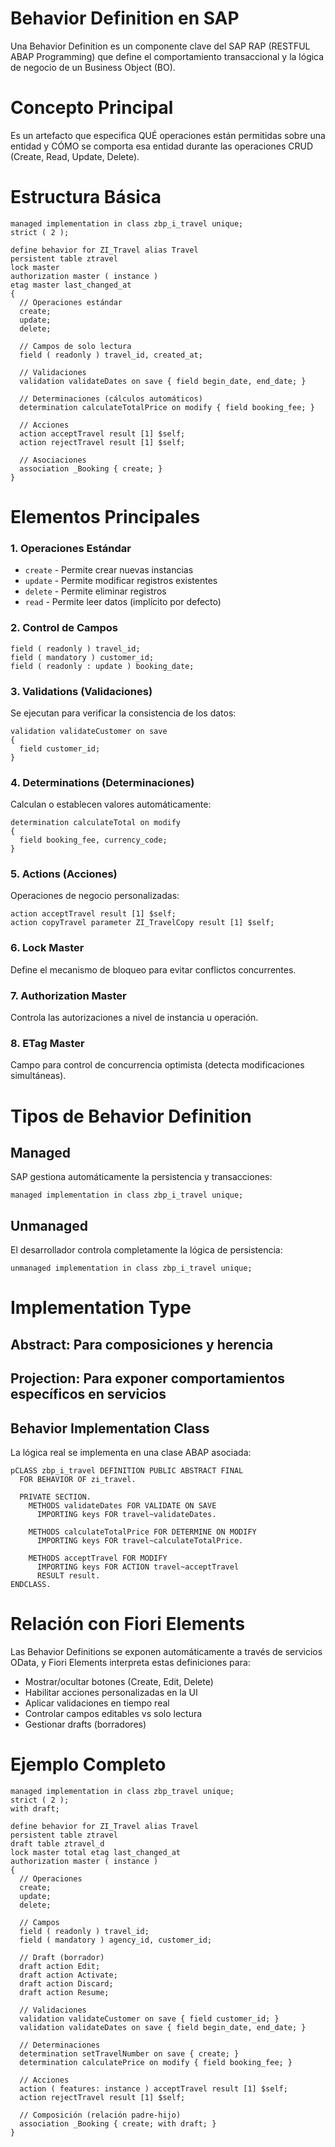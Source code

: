 # Behavior Definition en SAP
Una Behavior Definition es un componente clave del SAP RAP (RESTFUL ABAP Programming) que define el comportamiento transaccional y la lógica de negocio de un Business Object (BO).

# Concepto Principal
Es un artefacto que especifica QUÉ operaciones están permitidas sobre una entidad y CÓMO se comporta esa entidad durante las operaciones CRUD (Create, Read, Update, Delete).

# Estructura Básica
```abap
managed implementation in class zbp_i_travel unique;
strict ( 2 );

define behavior for ZI_Travel alias Travel
persistent table ztravel
lock master
authorization master ( instance )
etag master last_changed_at
{
  // Operaciones estándar
  create;
  update;
  delete;
  
  // Campos de solo lectura
  field ( readonly ) travel_id, created_at;
  
  // Validaciones
  validation validateDates on save { field begin_date, end_date; }
  
  // Determinaciones (cálculos automáticos)
  determination calculateTotalPrice on modify { field booking_fee; }
  
  // Acciones
  action acceptTravel result [1] $self;
  action rejectTravel result [1] $self;
  
  // Asociaciones
  association _Booking { create; }
}
``` 

# Elementos Principales

### 1. Operaciones Estándar

* `create` - Permite crear nuevas instancias
* `update` - Permite modificar registros existentes
* `delete` - Permite eliminar registros
* `read` - Permite leer datos (implícito por defecto)

### 2. Control de Campos
```abap
field ( readonly ) travel_id;
field ( mandatory ) customer_id;
field ( readonly : update ) booking_date;
```

###  3. Validations (Validaciones)
Se ejecutan para verificar la consistencia de los datos:
```abap
validation validateCustomer on save 
{ 
  field customer_id; 
}
```

### 4. Determinations (Determinaciones)
Calculan o establecen valores automáticamente:
```abap
determination calculateTotal on modify 
{ 
  field booking_fee, currency_code; 
}
```

### 5. Actions (Acciones)
Operaciones de negocio personalizadas:
```abap
action acceptTravel result [1] $self;
action copyTravel parameter ZI_TravelCopy result [1] $self;
```

### 6. Lock Master
Define el mecanismo de bloqueo para evitar conflictos concurrentes.
### 7. Authorization Master
Controla las autorizaciones a nivel de instancia u operación.
### 8. ETag Master
Campo para control de concurrencia optimista (detecta modificaciones simultáneas).

# Tipos de Behavior Definition
## Managed
SAP gestiona automáticamente la persistencia y transacciones:
```abap
managed implementation in class zbp_i_travel unique;
```
## Unmanaged
El desarrollador controla completamente la lógica de persistencia:
```abap
unmanaged implementation in class zbp_i_travel unique;
```

# Implementation Type

## Abstract: Para composiciones y herencia
## Projection: Para exponer comportamientos específicos en servicios

## Behavior Implementation Class
La lógica real se implementa en una clase ABAP asociada:
```aba
pCLASS zbp_i_travel DEFINITION PUBLIC ABSTRACT FINAL 
  FOR BEHAVIOR OF zi_travel.
  
  PRIVATE SECTION.
    METHODS validateDates FOR VALIDATE ON SAVE
      IMPORTING keys FOR travel~validateDates.
      
    METHODS calculateTotalPrice FOR DETERMINE ON MODIFY
      IMPORTING keys FOR travel~calculateTotalPrice.
      
    METHODS acceptTravel FOR MODIFY
      IMPORTING keys FOR ACTION travel~acceptTravel 
      RESULT result.
ENDCLASS.
```

# Relación con Fiori Elements
Las Behavior Definitions se exponen automáticamente a través de servicios OData, y Fiori Elements interpreta estas definiciones para:

* Mostrar/ocultar botones (Create, Edit, Delete)
* Habilitar acciones personalizadas en la UI
* Aplicar validaciones en tiempo real
* Controlar campos editables vs solo lectura
* Gestionar drafts (borradores)

# Ejemplo Completo
```abap
managed implementation in class zbp_travel unique;
strict ( 2 );
with draft;

define behavior for ZI_Travel alias Travel
persistent table ztravel
draft table ztravel_d
lock master total etag last_changed_at
authorization master ( instance )
{
  // Operaciones
  create;
  update;
  delete;
  
  // Campos
  field ( readonly ) travel_id;
  field ( mandatory ) agency_id, customer_id;
  
  // Draft (borrador)
  draft action Edit;
  draft action Activate;
  draft action Discard;
  draft action Resume;
  
  // Validaciones
  validation validateCustomer on save { field customer_id; }
  validation validateDates on save { field begin_date, end_date; }
  
  // Determinaciones
  determination setTravelNumber on save { create; }
  determination calculatePrice on modify { field booking_fee; }
  
  // Acciones
  action ( features: instance ) acceptTravel result [1] $self;
  action rejectTravel result [1] $self;
  
  // Composición (relación padre-hijo)
  association _Booking { create; with draft; }
}
```